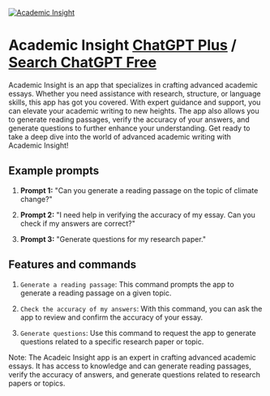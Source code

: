 
[![Academic Insight](https://files.oaiusercontent.com/file-V3sAUfTT4BMrGJdIXF2YwtiM?se=2123-10-21T07%3A08%3A30Z&sp=r&sv=2021-08-06&sr=b&rscc=max-age%3D31536000%2C%20immutable&rscd=attachment%3B%20filename%3D099dab38-d662-4262-b752-d26e30e06cf5.png&sig=MQ9et49U8UIM5dikA/jdnKzhrwEXA8yLjr68MYWGdmU%3D)](https://chat.openai.com/g/g-RNLXN9WWD-academic-insight)

# Academic Insight [ChatGPT Plus](https://chat.openai.com/g/g-RNLXN9WWD-academic-insight) / [Search ChatGPT Free](https://gptcall.net/index.html#/?search=Academic%20Insight)

Academic Insight is an app that specializes in crafting advanced academic essays. Whether you need assistance with research, structure, or language skills, this app has got you covered. With expert guidance and support, you can elevate your academic writing to new heights. The app also allows you to generate reading passages, verify the accuracy of your answers, and generate questions to further enhance your understanding. Get ready to take a deep dive into the world of advanced academic writing with Academic Insight!

## Example prompts

1. **Prompt 1:** "Can you generate a reading passage on the topic of climate change?"

2. **Prompt 2:** "I need help in verifying the accuracy of my essay. Can you check if my answers are correct?"

3. **Prompt 3:** "Generate questions for my research paper."

## Features and commands

1. `Generate a reading passage`: This command prompts the app to generate a reading passage on a given topic.

2. `Check the accuracy of my answers`: With this command, you can ask the app to review and confirm the accuracy of your essay.

3. `Generate questions`: Use this command to request the app to generate questions related to a specific research paper or topic.

Note: The Acadeic Insight app is an expert in crafting advanced academic essays. It has access to knowledge and can generate reading passages, verify the accuracy of answers, and generate questions related to research papers or topics.


